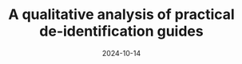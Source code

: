 ---
title: "A qualitative analysis of practical de-identification guides"
date: 2024-10-14
venue: CCS ’24
venueFullName: ACM Conference on Computer and Communications Security
submitStatus: 
authors: Wentao Guo, Aditya Kishore,* Adam J. Aviv, and Michelle L. Mazurek
html: https://doi.org/10.1145/3658644.3690270
pdf: /publications/de-id-guides/A Qualitative Analysis of Practical De-identification Guides.pdf
reflection: 
supplement: https://osf.io/mz4p5/
code:
talk: 
slides: /publications/de-id-guides/Slides for A Qualitative Analysis of Practical De-identification Guides.pdf
poster: https://www.usenix.org/conference/soups2024/presentation/guo-poster
demo: 
tags:
- "topic: professionals"
---